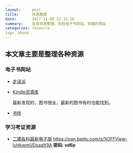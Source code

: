 ```yaml
---
layout:     post
title:      资源整理
date:       2017-11-09 12:32:18
summary:    各类资源整理，包括电子书网站，有趣的网站
categories: resource
tags：ebook
---
```



## 本文章主要是整理各种资源

### 电子书网站

* [走读派][1]
* [Kindle资源库][2]

    最新发现的，图书很全，最新的图书有时也能找到。

* [书伴][3]


### 学习考证资源

* [二建各科最新电子版][4] https://pan.baidu.com/s/1jOFFVww-luHkwmUDoadX9A **密码: vd6p**


[1]:http://www.zoudupai.com/
[2]:https://www.so-kindle.com/
[3]:https://bookfere.com/
[4]:https://pan.baidu.com/s/1jOFFVww-luHkwmUDoadX9A